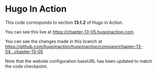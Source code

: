 Hugo In Action
===============

This code corresponds to section **13.1.2** of Hugo in Action.

You can see this live at https://chapter-13-05.hugoinaction.com.

You can see the changes made in this branch at https://github.com/hugoinaction/hugoinaction/compare/chapter-13-04...chapter-13-05

Note that the website configuration baseURL has been updated to match the code checkpoint.
